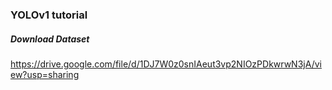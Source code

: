 ### YOLOv1 tutorial



##### Download Dataset 

https://drive.google.com/file/d/1DJ7W0z0snIAeut3vp2NIOzPDkwrwN3jA/view?usp=sharing

